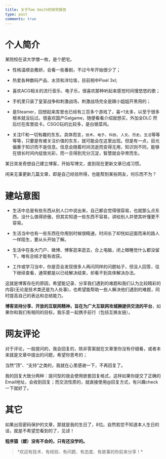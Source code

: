 ```yaml
---
title: 关于Tom Smith的研究报告
type: post
comments: true
---
```

# 个人简介
某院校在读大学僧一枚，是个肥宅。
- 性格温顺会撒娇，会看一些番剧，不过今年开始很少了；
- 热爱各种数码产品、水货和洋垃圾，目前相中Pixel 3xl;
- 喜欢ACG相关的流行音乐、电子乐，很喜欢那种听起来感觉时间慢悠悠的歌；

- 手机里只装了皇室战争和刺激战场，刺激战场完全是跟小姐姐开黑用的；
- 是Steamer，回想起来库里也已经有三百多个游戏了，喜+1太多，以至于很多根本就没玩过。很喜欢国产Galgame，随便看看介绍就想买，外加全DLC 然后烂在库里挂卡。CSGO玩的比较多，是白银菜鸡。

- 关注IT和一切有趣的东东。具体而言，`技术`、`电子`、`科技`、`人文`、`历史`、`生活`等等等等，只要是有被关注价值的东东，就可能会在这里出现。但是有一点，目光偏重于知识而不是信息。信息会随着时间流逝而变得无用，知识则不同，能够在很长时间内绽放光彩，而一旦得到充分沉淀，智慧就会孕育而生。

某日突发奇想自己建立博客，开始写博文，直到现在更新文章已成习惯。

闲来无事更新几篇文章，即是自己经验所得，也能帮到某些网友，何乐而不为？


# 建站意图
- 生活中总是有些东西从别人口中说出来，自己都会觉得很容易，也就那么点东西，没什么值得骄傲，但其实知道一些东西不容易，讲给别人并使其听懂更不容易。

- 生活当中也有一些东西在你用到时候很精通，时间长了却恍如迎面而来的路人一样陌生，要从头开始了解。

- 生活中在各大门户、微博、博客逛来逛去，合上电脑，闭上眼睡觉什么都没留下，唯有总结才能有收获。

- 工作或学习当中，你是否会发现很多人再问同样的问题帖子，但没人回答，往下继续查看，通常都是以已经解决结束，却看不到具体解决办法。

这就是博客存在的原因，希望能记录、分享我们遇到的难题和我们认为比较精彩的内容(无论是技术类还是为人处事)，也希望能帮助一些人解决他们遇到的难题，同时提高自己的表达和总结能力。

**博客坚持分享、开放的互联网精神，旨在为广大互联网攻城狮提供交流的平台**，如果你和我们有相同的目标，我乐意一起携手前行（包括互换友链）。


# 网友评论
对于评论，一般提问的，我会回复的，除非答案就在文章里你没有仔细看，或者本来就是文章中提出的问题，希望你思考的；

当然“顶”、“支持”之类的，我就在心里感谢一下，不再回复了。

我的回复大致分两种：提问型的我会使用嵌套回复格式，这样如果你提交了正确的Email地址，会收到回复；而交流性质的，就直接使用@回复方式，有兴趣check一下就好了。


# 其它
如果出现密码保护的文章，那就是我的生日了，8位。自然若您不知道本人生日的话，就是不希望您看到的了，见谅！

**程序猿（媛）没有不会的，只有还没学的。**

<blockquote class="blockquote-center">*欢迎有技术、有经验、有问题、有态度、有故事的你前来分享！*</blockquote>
